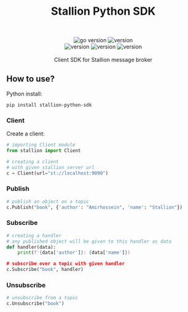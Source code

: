 <h1 align="center">
Stallion Python SDK
</h1>

<br />

<p align="center">
<img src="https://img.shields.io/badge/Python-3.21-blue?style=for-the-badge&logo=python" alt="go version" />
<img src="https://img.shields.io/badge/Version-1.2.1-2255DD?style=for-the-badge&logo=github" alt="version" /><br />
<img src="https://img.shields.io/badge/MacOS-black?style=for-the-badge&logo=apple" alt="version" />
<img src="https://img.shields.io/badge/Linux-white?style=for-the-badge&logo=linux" alt="version" />
<img src="https://img.shields.io/badge/Windows-blue?style=for-the-badge&logo=windows" alt="version" /><br /><br />
Client SDK for Stallion message broker
</p>

## How to use?
Python install:
```shell
pip install stallion-python-sdk
```

### Client
Create a client:
```python
# importing Client module
from stallion import Client

# creating a client
# with given stallion server url
c = Client(url="st://localhost:9090")
```

### Publish
```python
# publish an object on a topic
c.Publish("book", {'author': "Amirhossein", 'name': "Stallion"})
```

### Subscribe
```python
# creating a handler
# any published object will be given to this handler as data
def handler(data):
    print(f'{data['author']}: {data['name']})

# subscribe over a topic with given handler
c.Subscribe("book", handler)
```

### Unsubscribe
```python
# unsubscribe from a topic
c.Unsubscribe("book")
```
